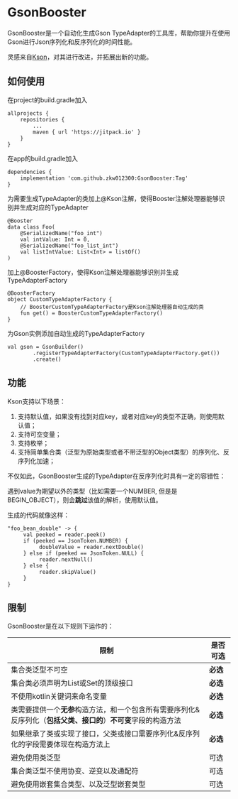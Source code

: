# GsonBooster
GsonBooster是一个自动化生成Gson TypeAdapter的工具库，帮助你提升在使用Gson进行Json序列化和反序列化的时间性能。

灵感来自[Kson](https://github.com/aafanasev/kson)，对其进行改进，并拓展出新的功能。

## 如何使用

在project的build.gradle加入
```
allprojects {
    repositories {
        ...
        maven { url 'https://jitpack.io' }
    }
}
```

在app的build.gradle加入
```
dependencies {
    implementation 'com.github.zkw012300:GsonBooster:Tag'
}
```

为需要生成TypeAdapter的类加上@Kson注解，使得Booster注解处理器能够识别并生成对应的TypeAdapter

```
@Booster
data class Foo(
    @SerializedName("foo_int")
    val intValue: Int = 0,
    @SerializedName("foo_list_int")
    val listIntValue: List<Int> = listOf()
)
```

加上@BoosterFactory，使得Kson注解处理器能够识别并生成TypeAdapterFactory

```
@BoosterFactory
object CustomTypeAdapterFactory {
    // BoosterCustomTypeAdapterFactory是Kson注解处理器自动生成的类
    fun get() = BoosterCustomTypeAdapterFactory()
}
```

为Gson实例添加自动生成的TypeAdapterFactory

```
val gson = GsonBuilder()
        .registerTypeAdapterFactory(CustomTypeAdapterFactory.get())
        .create()
```

## 功能
Kson支持以下场景：

1. 支持默认值，如果没有找到对应key，或者对应key的类型不正确，则使用默认值；
2. 支持可空变量；
3. 支持枚举；
4. 支持简单集合类（泛型为原始类型或者不带泛型的Object类型）的序列化、反序列化加速；

不仅如此，GsonBooster生成的TypeAdapter在反序列化时具有一定的容错性：

遇到value为期望以外的类型（比如需要一个NUMBER, 但是是BEGIN_OBJECT），则会**跳过**该值的解析，使用默认值。

生成的代码就像这样：

```
"foo_bean_double" -> {
     val peeked = reader.peek()
     if (peeked == JsonToken.NUMBER) {
          doubleValue = reader.nextDouble()
     } else if (peeked == JsonToken.NULL) {
          reader.nextNull()
     } else {
          reader.skipValue()
     }
}
```

## 限制

GsonBooster是在以下规则下运作的：


|  限制  | 是否可选  |
|  ---  | ---  |
| 集合类泛型不可空 | **必选** |
| 集合类必须声明为List或Set的顶级接口 | **必选** |
| 不使用kotlin关键词来命名变量 | **必选** |
| 类需要提供一个**无参**构造方法，和一个包含所有需要序列化&反序列化（**包括父类、接口的**）**不可变**字段的构造方法 | **必选** |
| 如果继承了类或实现了接口，父类或接口需要序列化&反序列化的字段需要体现在构造方法上 | **必选** |
| 避免使用类泛型 | 可选 |
| 集合类泛型不使用协变、逆变以及通配符 | 可选 |
| 避免使用嵌套集合类型、以及泛型嵌套类型 | 可选 |

